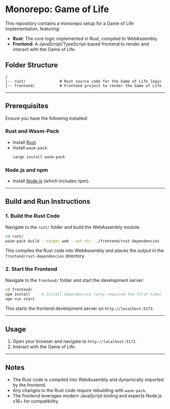 # Monorepo: Game of Life

This repository contains a monorepo setup for a Game of Life implementation, featuring:
- **Rust**: The core logic implemented in Rust, compiled to WebAssembly.
- **Frontend**: A JavaScript/TypeScript-based frontend to render and interact with the Game of Life.

## Folder Structure
```
/
|-- rust/               # Rust source code for the Game of Life logic
|-- frontend/           # Frontend project to render the Game of Life
```

---

## Prerequisites

Ensure you have the following installed:

### Rust and Wasm-Pack
- Install [Rust](https://www.rust-lang.org/).
- Install `wasm-pack`:
  ```bash
  cargo install wasm-pack
  ```

### Node.js and npm
- Install [Node.js](https://nodejs.org/) (which includes npm).

---

## Build and Run Instructions

### 1. Build the Rust Code
Navigate to the `rust/` folder and build the WebAssembly module:

```bash
cd rust/
wasm-pack build --target web --out-dir ../frontend/rust-dependencies
```

This compiles the Rust code into WebAssembly and places the output in the `frontend/rust-dependencies` directory.

### 2. Start the Frontend
Navigate to the `frontend/` folder and start the development server:

```bash
cd frontend/
npm install     # Install dependencies (only required the first time)
npm run start
```

This starts the frontend development server on `http://localhost:5173`.

---

## Usage
1. Open your browser and navigate to `http://localhost:5173`.
2. Interact with the Game of Life.

---

## Notes
- The Rust code is compiled into WebAssembly and dynamically imported by the frontend.
- Any changes to the Rust code require rebuilding with `wasm-pack`.
- The frontend leverages modern JavaScript tooling and expects Node.js v16+ for compatibility.
